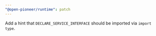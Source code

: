 ```yaml
---
"@open-pioneer/runtime": patch
---
```


Add a hint that `DECLARE_SERVICE_INTERFACE` should be imported via `import type`.
